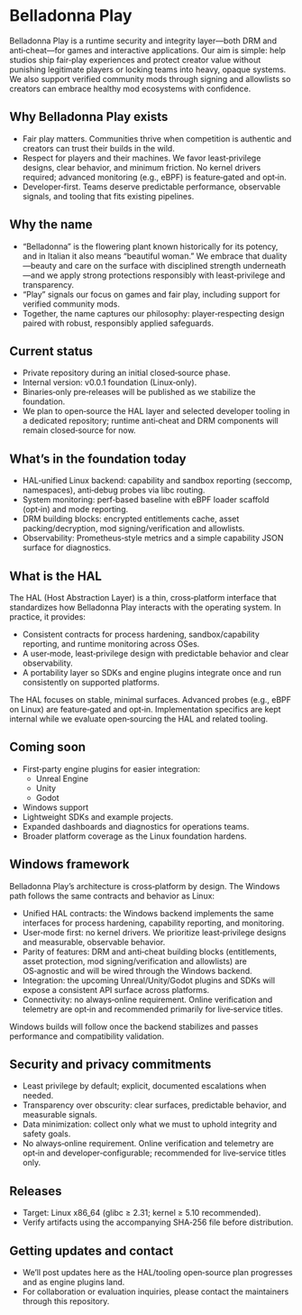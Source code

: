 # Belladonna Play

 Belladonna Play is a runtime security and integrity layer—both DRM and anti‑cheat—for games and interactive applications. Our aim is simple: help studios ship fair‑play experiences and protect creator value without punishing legitimate players or locking teams into heavy, opaque systems. We also support verified community mods through signing and allowlists so creators can embrace healthy mod ecosystems with confidence.

## Why Belladonna Play exists
- Fair play matters. Communities thrive when competition is authentic and creators can trust their builds in the wild.
- Respect for players and their machines. We favor least‑privilege designs, clear behavior, and minimum friction. No kernel drivers required; advanced monitoring (e.g., eBPF) is feature‑gated and opt‑in.
- Developer‑first. Teams deserve predictable performance, observable signals, and tooling that fits existing pipelines.

## Why the name
- “Belladonna” is the flowering plant known historically for its potency, and in Italian it also means “beautiful woman.” We embrace that duality—beauty and care on the surface with disciplined strength underneath—and we apply strong protections responsibly with least‑privilege and transparency.
- “Play” signals our focus on games and fair play, including support for verified community mods.
- Together, the name captures our philosophy: player‑respecting design paired with robust, responsibly applied safeguards.

## Current status
- Private repository during an initial closed‑source phase.
- Internal version: v0.0.1 foundation (Linux‑only).
- Binaries‑only pre‑releases will be published as we stabilize the foundation.
- We plan to open‑source the HAL layer and selected developer tooling in a dedicated repository; runtime anti‑cheat and DRM components will remain closed‑source for now.

## What’s in the foundation today
- HAL‑unified Linux backend: capability and sandbox reporting (seccomp, namespaces), anti‑debug probes via libc routing.
- System monitoring: perf‑based baseline with eBPF loader scaffold (opt‑in) and mode reporting.
- DRM building blocks: encrypted entitlements cache, asset packing/decryption, mod signing/verification and allowlists.
- Observability: Prometheus‑style metrics and a simple capability JSON surface for diagnostics.

## What is the HAL
The HAL (Host Abstraction Layer) is a thin, cross‑platform interface that standardizes how Belladonna Play interacts with the operating system. In practice, it provides:
- Consistent contracts for process hardening, sandbox/capability reporting, and runtime monitoring across OSes.
- A user‑mode, least‑privilege design with predictable behavior and clear observability.
- A portability layer so SDKs and engine plugins integrate once and run consistently on supported platforms.

The HAL focuses on stable, minimal surfaces. Advanced probes (e.g., eBPF on Linux) are feature‑gated and opt‑in. Implementation specifics are kept internal while we evaluate open‑sourcing the HAL and related tooling.

## Coming soon
- First‑party engine plugins for easier integration:
	- Unreal Engine
	- Unity
	- Godot
- Windows support
- Lightweight SDKs and example projects.
- Expanded dashboards and diagnostics for operations teams.
- Broader platform coverage as the Linux foundation hardens.

## Windows framework
Belladonna Play’s architecture is cross‑platform by design. The Windows path follows the same contracts and behavior as Linux:
- Unified HAL contracts: the Windows backend implements the same interfaces for process hardening, capability reporting, and monitoring.
- User‑mode first: no kernel drivers. We prioritize least‑privilege designs and measurable, observable behavior.
- Parity of features: DRM and anti‑cheat building blocks (entitlements, asset protection, mod signing/verification and allowlists) are OS‑agnostic and will be wired through the Windows backend.
- Integration: the upcoming Unreal/Unity/Godot plugins and SDKs will expose a consistent API surface across platforms.
- Connectivity: no always‑online requirement. Online verification and telemetry are opt‑in and recommended primarily for live‑service titles.

Windows builds will follow once the backend stabilizes and passes performance and compatibility validation.

## Security and privacy commitments
- Least privilege by default; explicit, documented escalations when needed.
- Transparency over obscurity: clear surfaces, predictable behavior, and measurable signals.
- Data minimization: collect only what we must to uphold integrity and safety goals.
- No always‑online requirement. Online verification and telemetry are opt‑in and developer‑configurable; recommended for live‑service titles only.

## Releases
- Target: Linux x86_64 (glibc ≥ 2.31; kernel ≥ 5.10 recommended).
- Verify artifacts using the accompanying SHA‑256 file before distribution.

## Getting updates and contact
- We’ll post updates here as the HAL/tooling open‑source plan progresses and as engine plugins land.
- For collaboration or evaluation inquiries, please contact the maintainers through this repository.
